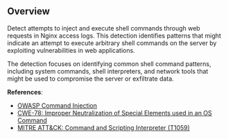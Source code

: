 ## Overview

Detect attempts to inject and execute shell commands through web requests in Nginx access logs. This detection identifies patterns that might indicate an attempt to execute arbitrary shell commands on the server by exploiting vulnerabilities in web applications.

The detection focuses on identifying common shell command patterns, including system commands, shell interpreters, and network tools that might be used to compromise the server or exfiltrate data.

**References**:
- [OWASP Command Injection](https://owasp.org/www-community/attacks/Command_Injection)
- [CWE-78: Improper Neutralization of Special Elements used in an OS Command](https://cwe.mitre.org/data/definitions/78.html)
- [MITRE ATT&CK: Command and Scripting Interpreter (T1059)](https://attack.mitre.org/techniques/T1059/) 